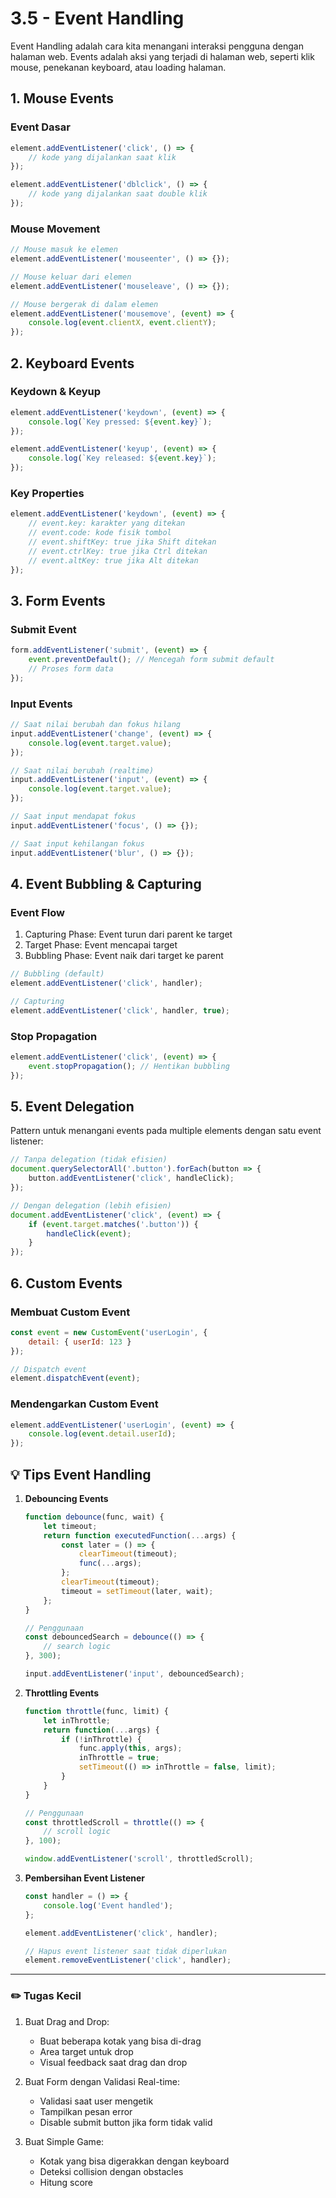 # 3.5 - Event Handling

Event Handling adalah cara kita menangani interaksi pengguna dengan halaman web. Events adalah aksi yang terjadi di halaman web, seperti klik mouse, penekanan keyboard, atau loading halaman.

## 1. Mouse Events

### Event Dasar
```javascript
element.addEventListener('click', () => {
    // kode yang dijalankan saat klik
});

element.addEventListener('dblclick', () => {
    // kode yang dijalankan saat double klik
});
```

### Mouse Movement
```javascript
// Mouse masuk ke elemen
element.addEventListener('mouseenter', () => {});

// Mouse keluar dari elemen
element.addEventListener('mouseleave', () => {});

// Mouse bergerak di dalam elemen
element.addEventListener('mousemove', (event) => {
    console.log(event.clientX, event.clientY);
});
```

## 2. Keyboard Events

### Keydown & Keyup
```javascript
element.addEventListener('keydown', (event) => {
    console.log(`Key pressed: ${event.key}`);
});

element.addEventListener('keyup', (event) => {
    console.log(`Key released: ${event.key}`);
});
```

### Key Properties
```javascript
element.addEventListener('keydown', (event) => {
    // event.key: karakter yang ditekan
    // event.code: kode fisik tombol
    // event.shiftKey: true jika Shift ditekan
    // event.ctrlKey: true jika Ctrl ditekan
    // event.altKey: true jika Alt ditekan
});
```

## 3. Form Events

### Submit Event
```javascript
form.addEventListener('submit', (event) => {
    event.preventDefault(); // Mencegah form submit default
    // Proses form data
});
```

### Input Events
```javascript
// Saat nilai berubah dan fokus hilang
input.addEventListener('change', (event) => {
    console.log(event.target.value);
});

// Saat nilai berubah (realtime)
input.addEventListener('input', (event) => {
    console.log(event.target.value);
});

// Saat input mendapat fokus
input.addEventListener('focus', () => {});

// Saat input kehilangan fokus
input.addEventListener('blur', () => {});
```

## 4. Event Bubbling & Capturing

### Event Flow
1. Capturing Phase: Event turun dari parent ke target
2. Target Phase: Event mencapai target
3. Bubbling Phase: Event naik dari target ke parent

```javascript
// Bubbling (default)
element.addEventListener('click', handler);

// Capturing
element.addEventListener('click', handler, true);
```

### Stop Propagation
```javascript
element.addEventListener('click', (event) => {
    event.stopPropagation(); // Hentikan bubbling
});
```

## 5. Event Delegation

Pattern untuk menangani events pada multiple elements dengan satu event listener:

```javascript
// Tanpa delegation (tidak efisien)
document.querySelectorAll('.button').forEach(button => {
    button.addEventListener('click', handleClick);
});

// Dengan delegation (lebih efisien)
document.addEventListener('click', (event) => {
    if (event.target.matches('.button')) {
        handleClick(event);
    }
});
```

## 6. Custom Events

### Membuat Custom Event
```javascript
const event = new CustomEvent('userLogin', {
    detail: { userId: 123 }
});

// Dispatch event
element.dispatchEvent(event);
```

### Mendengarkan Custom Event
```javascript
element.addEventListener('userLogin', (event) => {
    console.log(event.detail.userId);
});
```

## 💡 Tips Event Handling

1. **Debouncing Events**
   ```javascript
   function debounce(func, wait) {
       let timeout;
       return function executedFunction(...args) {
           const later = () => {
               clearTimeout(timeout);
               func(...args);
           };
           clearTimeout(timeout);
           timeout = setTimeout(later, wait);
       };
   }

   // Penggunaan
   const debouncedSearch = debounce(() => {
       // search logic
   }, 300);

   input.addEventListener('input', debouncedSearch);
   ```

2. **Throttling Events**
   ```javascript
   function throttle(func, limit) {
       let inThrottle;
       return function(...args) {
           if (!inThrottle) {
               func.apply(this, args);
               inThrottle = true;
               setTimeout(() => inThrottle = false, limit);
           }
       }
   }

   // Penggunaan
   const throttledScroll = throttle(() => {
       // scroll logic
   }, 100);

   window.addEventListener('scroll', throttledScroll);
   ```

3. **Pembersihan Event Listener**
   ```javascript
   const handler = () => {
       console.log('Event handled');
   };

   element.addEventListener('click', handler);

   // Hapus event listener saat tidak diperlukan
   element.removeEventListener('click', handler);
   ```

---

### ✏️ Tugas Kecil

1. Buat Drag and Drop:
   - Buat beberapa kotak yang bisa di-drag
   - Area target untuk drop
   - Visual feedback saat drag dan drop

2. Buat Form dengan Validasi Real-time:
   - Validasi saat user mengetik
   - Tampilkan pesan error
   - Disable submit button jika form tidak valid

3. Buat Simple Game:
   - Kotak yang bisa digerakkan dengan keyboard
   - Deteksi collision dengan obstacles
   - Hitung score
